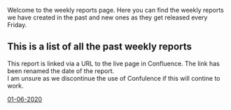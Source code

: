 Welcome to the weekly reports page.
Here you can find the weekly reports we have created in the past and new ones as they get released every Friday.

## This is a list of all the past weekly reports
This report is linked via a URL to the live page in Confluence. The link has been renamed the date of the report. </br>
I am unsure as we discontinue the use of Confulence if this will contine to work.


  [01-06-2020](https://fxsolutions.atlassian.net/wiki/spaces/ST/pages/1546256455/1-06-2020+Weekly+Reports)
 
